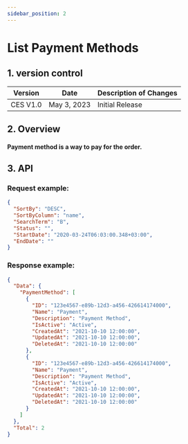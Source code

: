```yaml
---
sidebar_position: 2
---
```


# List Payment Methods

## 1. version control

| Version  | Date        | Description of Changes |
| -------- | ----------- | ---------------------- |
| CES V1.0 | May 3, 2023 | Initial Release        |

## 2. Overview

#### Payment method is a way to pay for the order.

## 3. API

### Request example:

```json
{
  "SortBy": "DESC",
  "SortByColumn": "name",
  "SearchTerm": "B",
  "Status": "",
  "StartDate": "2020-03-24T06:03:00.348+03:00",
  "EndDate": ""
}
```

### Response example:

```json
{
  "Data": {
    "PaymentMethod": [
      {
        "ID": "123e4567-e89b-12d3-a456-426614174000",
        "Name": "Payment",
        "Description": "Payment Method",
        "IsActive": "Active",
        "CreatedAt": "2021-10-10 12:00:00",
        "UpdatedAt": "2021-10-10 12:00:00",
        "DeletedAt": "2021-10-10 12:00:00"
      },
      {
        "ID": "123e4567-e89b-12d3-a456-426614174000",
        "Name": "Payment",
        "Description": "Payment Method",
        "IsActive": "Active",
        "CreatedAt": "2021-10-10 12:00:00",
        "UpdatedAt": "2021-10-10 12:00:00",
        "DeletedAt": "2021-10-10 12:00:00"
      }
    ]
  },
  "Total": 2
}
```
